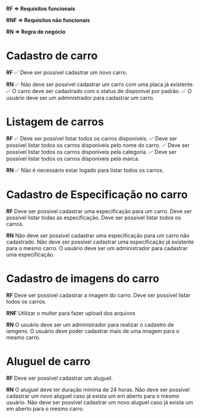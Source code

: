 **RF => Requisitos funcionais**

**RNF => Requisitos não funcionais** 

**RN => Regra de negócio**

# Cadastro de carro

**RF**
✅ Deve ser possível cadastrar um novo carro.

**RN**
✅ Não deve ser possível cadastrar um carro com uma placa já existente.
✅ O carro deve ser cadastrado com o status de disponivel por padrão.
✅ O usuário deve ser um administrador para cadastrar um carro.


# Listagem de carros

**RF**
✅ Deve ser possível listar todos os carros disponíveis.
✅ Deve ser possível listar todos os carros disponíveis pelo nome do carro.
✅ Deve ser possível listar todos os carros disponíveis pela categoria.
✅ Deve ser possível listar todos os carros disponíveis pela marca.

**RN**
✅ Não é necessário estar logado para listar todos os carros.


# Cadastro de Especificação no carro

**RF**
Deve ser possível cadastrar uma especificação para um carro.
Deve ser possível listar todas as especificação.
Deve ser possível listar todos os carros.

**RN**
Não deve ser possível cadastrar uma especificação para um carro não cadastrado.
Não deve ser possível cadastrar uma especificação já existente para o mesmo carro.
O usuário deve ser um administrador para cadastrar uma especificação.


# Cadastro de imagens do carro

**RF**
Deve ser possível cadastrar a imagem do carro.
Deve ser possível listar todos os carros.

**RNF**
Utilizar o multer para fazer upload dos arquivos

**RN**
O usuário deve ser um administrador para realizar o cadastro de iamgens.
O usuário deve poder cadastrar mais de uma imagem para o mesmo carro.


# Aluguel de carro

**RF**
Deve ser possível cadastrar um aluguel.


**RN**
O aluguel deve ter duração mínima de 24 horas.
Não deve ser possível cadastrar um novo aluguel caso já exista um em aberto para o mesmo usuário.
Não deve ser possível cadastrar um novo aluguel caso já exista um em aberto para o mesmo carro.

